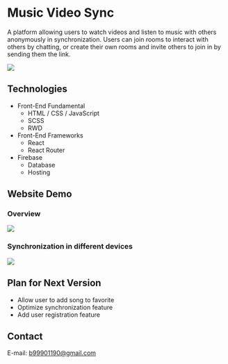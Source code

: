 # Music Video Sync

A platform allowing users to watch videos and listen to music with others anonymously in synchronization.
Users can join rooms to interact with others by chatting, or create their own rooms and invite others to join in by sending them the link.

![](https://i.imgur.com/dCBJX0D.png)

## Technologies

- Front-End Fundamental
  - HTML / CSS / JavaScript
  - SCSS
  - RWD
- Front-End Frameworks
  - React
  - React Router
- Firebase
  - Database
  - Hosting

## Website Demo

### Overview

![](https://i.imgur.com/aU1BNUK.gif)

### Synchronization in different devices

![](https://media.giphy.com/media/7z78EO5EBZ8oDRnrq6/giphy.gif)

## Plan for Next Version

- Allow user to add song to favorite
- Optimize synchronization feature
- Add user registration feature

## Contact

E-mail: b99901190@gmail.com
